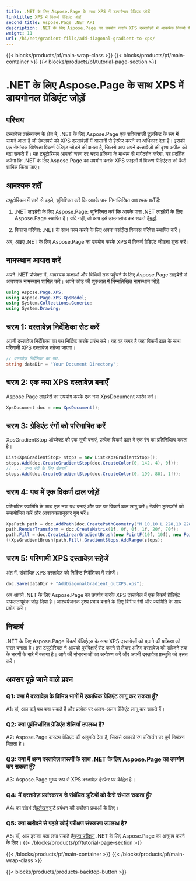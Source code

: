 ```yaml
---
title: .NET के लिए Aspose.Page के साथ XPS में डायगोनल ग्रेडिएंट जोड़ें
linktitle: XPS में विकर्ण ग्रेडिएंट जोड़ें
second_title: Aspose.Page .NET API
description: .NET के लिए Aspose.Page का उपयोग करके XPS दस्तावेज़ों में आकर्षक विकर्ण ग्रेडिएंट जोड़ने का तरीका जानें। अपनी दृश्य प्रस्तुतियों को सहजता से उन्नत करें।
weight: 11
url: /hi/net/gradient-fills/add-diagonal-gradient-to-xps/
---
```


{{< blocks/products/pf/main-wrap-class >}}
{{< blocks/products/pf/main-container >}}
{{< blocks/products/pf/tutorial-page-section >}}

# .NET के लिए Aspose.Page के साथ XPS में डायगोनल ग्रेडिएंट जोड़ें

## परिचय

दस्तावेज़ प्रसंस्करण के क्षेत्र में, .NET के लिए Aspose.Page एक शक्तिशाली टूलकिट के रूप में सामने आता है जो डेवलपर्स को XPS दस्तावेज़ों में आसानी से हेरफेर करने का अधिकार देता है। इसकी एक रोमांचक विशेषता विकर्ण ग्रेडिएंट जोड़ने की क्षमता है, जिससे आप अपने दस्तावेज़ों की दृश्य अपील को बढ़ा सकते हैं। यह ट्यूटोरियल आपको चरण दर चरण प्रक्रिया के माध्यम से मार्गदर्शन करेगा, यह प्रदर्शित करेगा कि .NET के लिए Aspose.Page का उपयोग करके XPS फ़ाइलों में विकर्ण ग्रेडिएंट्स को कैसे शामिल किया जाए।

## आवश्यक शर्तें

ट्यूटोरियल में जाने से पहले, सुनिश्चित करें कि आपके पास निम्नलिखित आवश्यक शर्तें हैं:

1.  .NET लाइब्रेरी के लिए Aspose.Page: सुनिश्चित करें कि आपके पास .NET लाइब्रेरी के लिए Aspose.Page स्थापित है। यदि नहीं, तो आप इसे डाउनलोड कर सकते हैं[यहाँ](https://releases.aspose.com/page/net/).

2. विकास परिवेश: .NET के साथ काम करने के लिए अपना पसंदीदा विकास परिवेश स्थापित करें।

अब, आइए .NET के लिए Aspose.Page का उपयोग करके XPS में विकर्ण ग्रेडिएंट जोड़ना शुरू करें।

## नामस्थान आयात करें

अपने .NET प्रोजेक्ट में, आवश्यक कक्षाओं और विधियों तक पहुँचने के लिए Aspose.Page लाइब्रेरी से आवश्यक नामस्थान शामिल करें। अपने कोड की शुरुआत में निम्नलिखित नामस्थान जोड़ें:

```csharp
using Aspose.Page.XPS;
using Aspose.Page.XPS.XpsModel;
using System.Collections.Generic;
using System.Drawing;
```

## चरण 1: दस्तावेज़ निर्देशिका सेट करें

अपनी दस्तावेज़ निर्देशिका का पथ निर्दिष्ट करके प्रारंभ करें। यह वह जगह है जहां विकर्ण ढाल के साथ परिणामी XPS दस्तावेज़ सहेजा जाएगा।

```csharp
// दस्तावेज़ निर्देशिका का पथ.
string dataDir = "Your Document Directory";
```

## चरण 2: एक नया XPS दस्तावेज़ बनाएँ

Aspose.Page लाइब्रेरी का उपयोग करके एक नया XpsDocument आरंभ करें।

```csharp
XpsDocument doc = new XpsDocument();
```

## चरण 3: ग्रेडिएंट रंगों को परिभाषित करें

XpsGradientStop ऑब्जेक्ट की एक सूची बनाएं, प्रत्येक विकर्ण ढाल में एक रंग का प्रतिनिधित्व करता है।

```csharp
List<XpsGradientStop> stops = new List<XpsGradientStop>();
stops.Add(doc.CreateGradientStop(doc.CreateColor(0, 142, 4), 0f));
// ... अन्य रंगों के लिए दोहराएँ
stops.Add(doc.CreateGradientStop(doc.CreateColor(0, 199, 80), 1f));
```

## चरण 4: पथ में एक विकर्ण ढाल जोड़ें

परिभाषित ज्यामिति के साथ एक नया पथ बनाएं और उस पर विकर्ण ढाल लागू करें। रेंडरिंग ट्रांसफ़ॉर्म को समायोजित करें और आवश्यकतानुसार गुण भरें।

```csharp
XpsPath path = doc.AddPath(doc.CreatePathGeometry("M 10,10 L 228,10 228,100 10,100"));
path.RenderTransform = doc.CreateMatrix(1f, 0f, 0f, 1f, 20f, 70f);
path.Fill = doc.CreateLinearGradientBrush(new PointF(10f, 10f), new PointF(228f, 100f));
((XpsGradientBrush)path.Fill).GradientStops.AddRange(stops);
```

## चरण 5: परिणामी XPS दस्तावेज़ सहेजें

अंत में, संशोधित XPS दस्तावेज़ को निर्दिष्ट निर्देशिका में सहेजें।

```csharp
doc.Save(dataDir + "AddDiagonalGradient_outXPS.xps");
```

अब आपने .NET के लिए Aspose.Page का उपयोग करके XPS दस्तावेज़ में एक विकर्ण ग्रेडिएंट सफलतापूर्वक जोड़ दिया है। आश्चर्यजनक दृश्य प्रभाव बनाने के लिए विभिन्न रंगों और ज्यामिति के साथ प्रयोग करें।

## निष्कर्ष

.NET के लिए Aspose.Page विकर्ण ग्रेडिएंट्स के साथ XPS दस्तावेज़ों को बढ़ाने की प्रक्रिया को सरल बनाता है। इस ट्यूटोरियल ने आपको पूर्वापेक्षाएँ सेट करने से लेकर अंतिम दस्तावेज़ को सहेजने तक के चरणों के बारे में बताया है। आगे की संभावनाओं का अन्वेषण करें और अपनी दस्तावेज़ प्रस्तुति को उन्नत करें।

## अक्सर पूछे जाने वाले प्रश्न

### Q1: क्या मैं दस्तावेज़ के विभिन्न भागों में एकाधिक ग्रेडिएंट लागू कर सकता हूँ?

A1: हां, आप कई पथ बना सकते हैं और प्रत्येक पर अलग-अलग ग्रेडिएंट लागू कर सकते हैं।

### Q2: क्या पूर्वनिर्धारित ग्रेडिएंट शैलियाँ उपलब्ध हैं?

A2: Aspose.Page कस्टम ग्रेडिएंट की अनुमति देता है, जिससे आपको रंग परिवर्तन पर पूर्ण नियंत्रण मिलता है।

### Q3: क्या मैं अन्य दस्तावेज़ प्रारूपों के साथ .NET के लिए Aspose.Page का उपयोग कर सकता हूँ?

A3: Aspose.Page मुख्य रूप से XPS दस्तावेज़ हेरफेर पर केंद्रित है।

### Q4: मैं दस्तावेज़ प्रसंस्करण से संबंधित त्रुटियों को कैसे संभाल सकता हूँ?

 A4: का संदर्भ लें[प्रलेखन](https://reference.aspose.com/page/net/)त्रुटि प्रबंधन की सर्वोत्तम प्रथाओं के लिए।

### Q5: क्या खरीदने से पहले कोई परीक्षण संस्करण उपलब्ध है?

 A5: हाँ, आप इसका पता लगा सकते हैं[मुफ्त परीक्षण](https://releases.aspose.com/) .NET के लिए Aspose.Page का अनुभव करने के लिए।
{{< /blocks/products/pf/tutorial-page-section >}}

{{< /blocks/products/pf/main-container >}}
{{< /blocks/products/pf/main-wrap-class >}}

{{< blocks/products/products-backtop-button >}}
